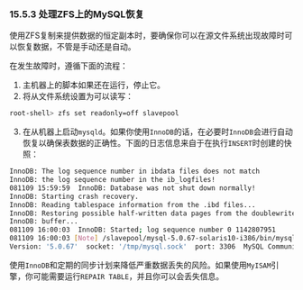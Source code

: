 ### 15.5.3 处理ZFS上的MySQL恢复

使用ZFS复制来提供数据的恒定副本时，要确保你可以在源文件系统出现故障时可以恢复数据，不管是手动还是自动。

在发生故障时，遵循下面的流程：

1. 主机器上的脚本如果还在运行，停止它。
2. 将从文件系统设置为可以读写：
```bash
root-shell> zfs set readonly=off slavepool
```

3. 在从机器上启动`mysqld`。如果你使用`InnoDB`的话，在必要时`InnoDB`会进行自动恢复以确保表数据的正确性。下面的日志信息来自于在执行`INSERT`时创建的快照：
```bash
InnoDB: The log sequence number in ibdata files does not match
InnoDB: the log sequence number in the ib_logfiles!
081109 15:59:59  InnoDB: Database was not shut down normally!
InnoDB: Starting crash recovery.
InnoDB: Reading tablespace information from the .ibd files...
InnoDB: Restoring possible half-written data pages from the doublewrite
InnoDB: buffer...
081109 16:00:03  InnoDB: Started; log sequence number 0 1142807951
081109 16:00:03 [Note] /slavepool/mysql-5.0.67-solaris10-i386/bin/mysqld: ready for connections.
Version: '5.0.67'  socket: '/tmp/mysql.sock'  port: 3306  MySQL Community Server (GPL)
```

使用`InnoDB`和定期的同步计划来降低严重数据丢失的风险。如果使用`MyISAM`引擎，你可能需要运行`REPAIR TABLE`，并且你可以会丢失信息。